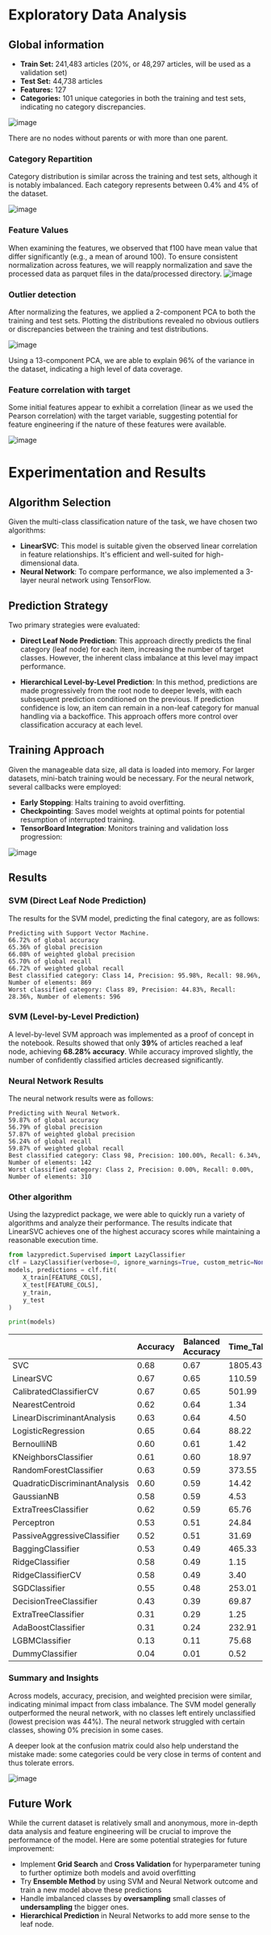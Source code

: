 # Exploratory Data Analysis

## Global information

- **Train Set:** 241,483 articles (20%, or 48,297 articles, will be used as a validation set)
- **Test Set:** 44,738 articles
- **Features:** 127
- **Categories:** 101 unique categories in both the training and test sets, indicating no category discrepancies.

![image](https://github.com/user-attachments/assets/b6021b11-45ed-48b5-afce-665f1165166f)

There are no nodes without parents or with more than one parent.

### Category Repartition

Category distribution is similar across the training and test sets, although it is notably imbalanced. Each category represents between 0.4% and 4% of the dataset.

![image](https://github.com/user-attachments/assets/0c3dcede-21df-4999-b470-c609cdedc81c)


### Feature Values

When examining the features, we observed that f100 have mean value that differ significantly (e.g., a mean of around 100). To ensure consistent normalization across features, we will reapply normalization and save the processed data as parquet files in the data/processed directory.
![image](https://github.com/user-attachments/assets/c218e02a-7040-4d6e-938c-5ce258e21e23)


### Outlier detection

After normalizing the features, we applied a 2-component PCA to both the training and test sets. Plotting the distributions revealed no obvious outliers or discrepancies between the training and test distributions.


![image](https://github.com/user-attachments/assets/04b72de3-beee-4c14-a6c5-b12180a8a753)


Using a 13-component PCA, we are able to explain 96% of the variance in the dataset, indicating a high level of data coverage.

### Feature correlation with target

Some initial features appear to exhibit a correlation (linear as we used the Pearson correlation) with the target variable, suggesting potential for feature engineering if the nature of these features were available.

![image](https://github.com/user-attachments/assets/f557fdf5-a01c-498e-b035-793b9849b7e6)


# Experimentation and Results

## Algorithm Selection

Given the multi-class classification nature of the task, we have chosen two algorithms:

- **LinearSVC**: This model is suitable given the observed linear correlation in feature relationships. It's efficient and well-suited for high-dimensional data.
- **Neural Network**: To compare performance, we also implemented a 3-layer neural network using TensorFlow.

## Prediction Strategy

Two primary strategies were evaluated:

- **Direct Leaf Node Prediction**: This approach directly predicts the final category (leaf node) for each item, increasing the number of target classes. However, the inherent class imbalance at this level may impact performance.

- **Hierarchical Level-by-Level Prediction**: In this method, predictions are made progressively from the root node to deeper levels, with each subsequent prediction conditioned on the previous. If prediction confidence is low, an item can remain in a non-leaf category for manual handling via a backoffice. This approach offers more control over classification accuracy at each level.

## Training Approach

Given the manageable data size, all data is loaded into memory. For larger datasets, mini-batch training would be necessary. For the neural network, several callbacks were employed:
- **Early Stopping**: Halts training to avoid overfitting.
- **Checkpointing**: Saves model weights at optimal points for potential resumption of interrupted training.
- **TensorBoard Integration**: Monitors training and validation loss progression:

![image](https://github.com/user-attachments/assets/58507d4a-a855-493c-ac56-653e01f7d76a)

## Results

### SVM (Direct Leaf Node Prediction)

The results for the SVM model, predicting the final category, are as follows:

```
Predicting with Support Vector Machine.
66.72% of global accuracy
65.36% of global precision
66.08% of weighted global precision
65.70% of global recall
66.72% of weighted global recall
Best classified category: Class 14, Precision: 95.98%, Recall: 98.96%, Number of elements: 869
Worst classified category: Class 89, Precision: 44.83%, Recall: 28.36%, Number of elements: 596

```

### SVM (Level-by-Level Prediction)

A level-by-level SVM approach was implemented as a proof of concept in the notebook. Results showed that only **39%** of articles reached a leaf node, achieving **68.28% accuracy**. While accuracy improved slightly, the number of confidently classified articles decreased significantly.

### Neural Network Results

The neural network results were as follows:

```
Predicting with Neural Network.
59.87% of global accuracy
56.79% of global precision
57.87% of weighted global precision
56.24% of global recall
59.87% of weighted global recall
Best classified category: Class 98, Precision: 100.00%, Recall: 6.34%, Number of elements: 142
Worst classified category: Class 2, Precision: 0.00%, Recall: 0.00%, Number of elements: 310
```

### Other algorithm

Using the lazypredict package, we were able to quickly run a variety of algorithms and analyze their performance. The results indicate that LinearSVC achieves one of the highest accuracy scores while maintaining a reasonable execution time.

```python
from lazypredict.Supervised import LazyClassifier
clf = LazyClassifier(verbose=0, ignore_warnings=True, custom_metric=None)
models, predictions = clf.fit(
    X_train[FEATURE_COLS],
    X_test[FEATURE_COLS],
    y_train,
    y_test
)

print(models)
```

|                               | Accuracy | Balanced Accuracy | Time_Taken | F1_Score |
|-------------------------------|----------|-------------------|------------|----------|
| SVC                           | 0.68     | 0.67              | 1805.43    | 0.67     |
| LinearSVC                     | 0.67     | 0.65              | 110.59     | 0.65     |
| CalibratedClassifierCV        | 0.67     | 0.65              | 501.99     | 0.66     |
| NearestCentroid               | 0.62     | 0.64              | 1.34       | 0.62     |
| LinearDiscriminantAnalysis    | 0.63     | 0.64              | 4.50       | 0.63     |
| LogisticRegression            | 0.65     | 0.64              | 88.22      | 0.65     |
| BernoulliNB                   | 0.60     | 0.61              | 1.42       | 0.60     |
| KNeighborsClassifier          | 0.61     | 0.60              | 18.97      | 0.60     |
| RandomForestClassifier        | 0.63     | 0.59              | 373.55     | 0.62     |
| QuadraticDiscriminantAnalysis | 0.60     | 0.59              | 14.42      | 0.60     |
| GaussianNB                    | 0.58     | 0.59              | 4.53       | 0.58     |
| ExtraTreesClassifier          | 0.62     | 0.59              | 65.76      | 0.61     |
| Perceptron                    | 0.53     | 0.51              | 24.84      | 0.52     |
| PassiveAggressiveClassifier   | 0.52     | 0.51              | 31.69      | 0.51     |
| BaggingClassifier             | 0.53     | 0.49              | 465.33     | 0.53     |
| RidgeClassifier               | 0.58     | 0.49              | 1.15       | 0.53     |
| RidgeClassifierCV             | 0.58     | 0.49              | 3.40       | 0.53     |
| SGDClassifier                 | 0.55     | 0.48              | 253.01     | 0.56     |
| DecisionTreeClassifier        | 0.43     | 0.39              | 69.87      | 0.43     |
| ExtraTreeClassifier           | 0.31     | 0.29              | 1.25       | 0.31     |
| AdaBoostClassifier            | 0.31     | 0.24              | 232.91     | 0.29     |
| LGBMClassifier                | 0.13     | 0.11              | 75.68      | 0.12     |
| DummyClassifier               | 0.04     | 0.01              | 0.52       | 0.00     |


### Summary and Insights

Across models, accuracy, precision, and weighted precision were similar, indicating minimal impact from class imbalance. The SVM model generally outperformed the neural network, with no classes left entirely unclassified (lowest precision was 44%). The neural network struggled with certain classes, showing 0% precision in some cases.

A deeper look at the confusion matrix could also help understand the mistake made: some categories could be very close in terms of content and thus tolerate errors.

![image](https://github.com/user-attachments/assets/cf4e0b64-a11c-4cc9-968f-2116b09cddef)

## Future Work

While the current dataset is relatively small and anonymous, more in-depth data analysis and feature engineering will be crucial to improve the performance of the model. Here are some potential strategies for future improvement:

- Implement **Grid Search** and **Cross Validation** for hyperparameter tuning to further optimize both models and avoid overfitting
- Try **Ensemble Method** by using SVM and Neural Network outcome and train a new model above these predictions
- Handle imbalanced classes by **oversampling** small classes of **undersampling** the bigger ones.
- **Hierarchical Prediction** in Neural Networks to add more sense to the leaf node.
